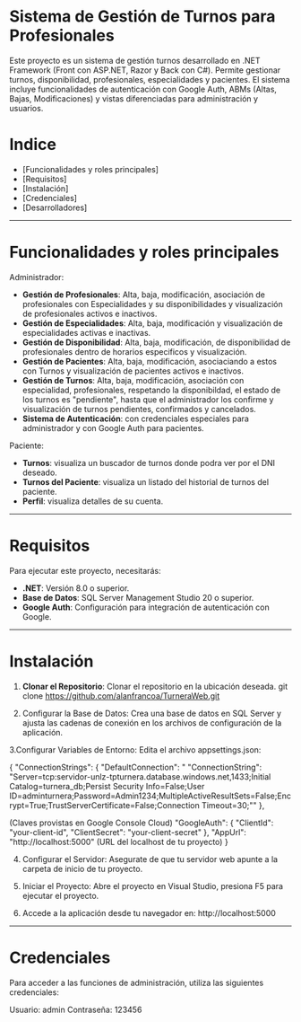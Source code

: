 # Sistema de Gestión de Turnos para Profesionales 

Este proyecto es un sistema de gestión turnos desarrollado en .NET Framework (Front con ASP.NET, Razor y Back con C#). Permite gestionar turnos, disponibilidad, profesionales, especialidades y pacientes. El sistema incluye funcionalidades de autenticación con Google Auth, ABMs (Altas, Bajas, Modificaciones) y vistas diferenciadas para administración y usuarios.

# Indice 
- [Funcionalidades y roles principales]
- [Requisitos]
- [Instalación]
- [Credenciales]
- [Desarrolladores]

---

# Funcionalidades y roles principales

Administrador:
- **Gestión de Profesionales**: Alta, baja, modificación, asociación de profesionales con Especialidades y su disponibilidades y visualización de profesionales activos e inactivos.
- **Gestión de Especialidades**: Alta, baja, modificación y visualización de especialidades activas e inactivas.
- **Gestión de Disponibilidad**: Alta, baja, modificación, de disponibilidad de profesionales dentro de horarios especificos y visualización.
- **Gestión de Pacientes**: Alta, baja, modificación, asociaciando a estos con Turnos y visualización de pacientes activos e inactivos.
- **Gestión de Turnos**: Alta, baja, modificación, asociación con especialidad, profesionales, respetando la disponibildad, el estado de los turnos es "pendiente", hasta que el administrador los confirme y visualización de turnos pendientes, confirmados y cancelados.
- **Sistema de Autenticación**: con credenciales especiales para administrador y con Google Auth para pacientes.


Paciente: 
- **Turnos**: visualiza un buscador de turnos donde podra ver por el DNI deseado.
- **Turnos del Paciente**: visualiza un listado del historial de turnos del paciente.
- **Perfil**: visualiza detalles de su cuenta.

---

# Requisitos
Para ejecutar este proyecto, necesitarás:
- **.NET**: Versión 8.0 o superior.
- **Base de Datos**: SQL Server Management Studio 20 o superior.
- **Google Auth**: Configuración para integración de autenticación con Google.
---

# Instalación

1. **Clonar el Repositorio**:
Clonar el repositorio en la ubicación deseada. git clone https://github.com/alanfrancoa/TurneraWeb.git
  

2. Configurar la Base de Datos:
Crea una base de datos en SQL Server y ajusta las cadenas de conexión en los archivos de configuración de la aplicación.

3.Configurar Variables de Entorno: 
Edita el archivo appsettings.json:

 {
  "ConnectionStrings": {
    "DefaultConnection": " "ConnectionString": "Server=tcp:servidor-unlz-tpturnera.database.windows.net,1433;Initial Catalog=turnera_db;Persist Security Info=False;User ID=adminturnera;Password=Admin1234;MultipleActiveResultSets=False;Encrypt=True;TrustServerCertificate=False;Connection Timeout=30;""
  },

  (Claves provistas en Google Console Cloud)
  "GoogleAuth": {
    "ClientId": "your-client-id", 
    "ClientSecret": "your-client-secret"
  },
  "AppUrl": "http://localhost:5000" (URL del localhost de tu proyecto)
}

4. Configurar el Servidor: Asegurate de que tu servidor web apunte a la carpeta de inicio de tu proyecto.

5. Iniciar el Proyecto:
Abre el proyecto en Visual Studio, presiona F5 para ejecutar el proyecto.

6. Accede a la aplicación desde tu navegador en:
http://localhost:5000

---

# Credenciales

Para acceder a las funciones de administración, utiliza las siguientes credenciales:

Usuario: admin
Contraseña: 123456

